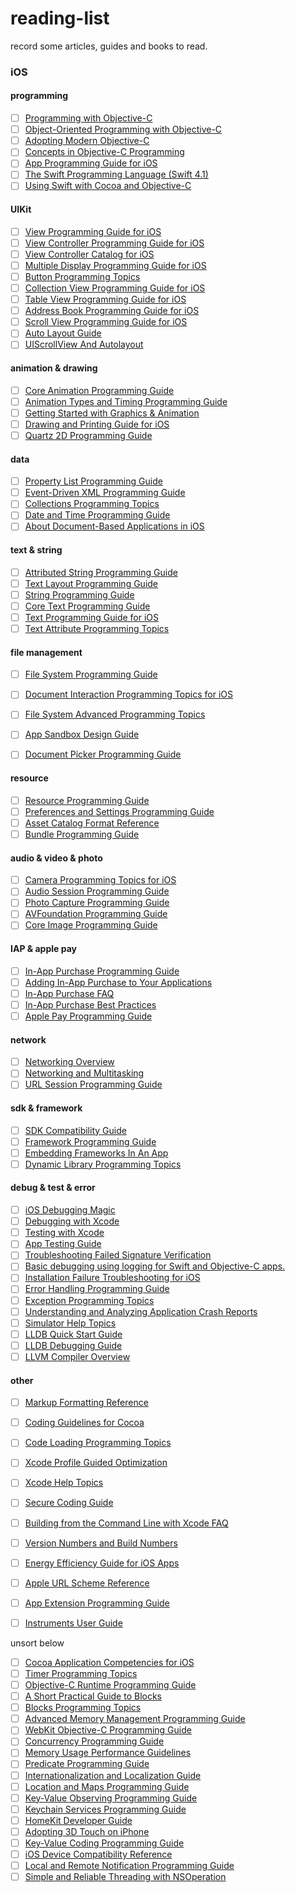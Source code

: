 # reading-list
record some articles, guides and books to read.

### iOS

#### programming

- [ ] [Programming with Objective-C](https://developer.apple.com/library/content/documentation/Cocoa/Conceptual/ProgrammingWithObjectiveC/Introduction/Introduction.html#//apple_ref/doc/uid/TP40011210)
- [ ] [Object-Oriented Programming with Objective-C](https://developer.apple.com/library/content/documentation/Cocoa/Conceptual/OOP_ObjC/Introduction/Introduction.html)
- [ ] [Adopting Modern Objective-C](https://developer.apple.com/library/content/releasenotes/ObjectiveC/ModernizationObjC/AdoptingModernObjective-C/AdoptingModernObjective-C.html#//apple_ref/doc/uid/TP40014150)
- [ ] [Concepts in Objective-C Programming](https://developer.apple.com/library/content/documentation/General/Conceptual/CocoaEncyclopedia/Introduction/Introduction.html)
- [ ] [App Programming Guide for iOS](https://developer.apple.com/library/content/documentation/iPhone/Conceptual/iPhoneOSProgrammingGuide/Introduction/Introduction.html)
- [ ] [The Swift Programming Language (Swift 4.1)](https://developer.apple.com/library/content/documentation/Swift/Conceptual/Swift_Programming_Language/index.html#//apple_ref/doc/uid/TP40014097)
- [ ] [Using Swift with Cocoa and Objective-C](https://developer.apple.com/library/content/documentation/Swift/Conceptual/BuildingCocoaApps/index.html)

#### UIKit

- [ ] [View Programming Guide for iOS](https://developer.apple.com/library/content/documentation/WindowsViews/Conceptual/ViewPG_iPhoneOS/Introduction/Introduction.html#//apple_ref/doc/uid/TP40009503)
- [ ] [View Controller Programming Guide for iOS](https://developer.apple.com/library/content/featuredarticles/ViewControllerPGforiPhoneOS)
- [ ] [View Controller Catalog for iOS](https://developer.apple.com/library/content/documentation/WindowsViews/Conceptual/ViewControllerCatalog/Introduction.html#//apple_ref/doc/uid/TP40011313)
- [ ] [Multiple Display Programming Guide for iOS](https://developer.apple.com/library/content/documentation/WindowsViews/Conceptual/WindowAndScreenGuide/Introduction/Introduction.html)
- [ ] [Button Programming Topics](https://developer.apple.com/library/content/documentation/Cocoa/Conceptual/Button/Button.html#//apple_ref/doc/uid/10000019i)
- [ ] [Collection View Programming Guide for iOS](https://developer.apple.com/library/content/documentation/WindowsViews/Conceptual/CollectionViewPGforIOS/Introduction/Introduction.html)
- [ ] [Table View Programming Guide for iOS](https://developer.apple.com/library/content/documentation/UserExperience/Conceptual/TableView_iPhone/AboutTableViewsiPhone/AboutTableViewsiPhone.html)
- [ ] [Address Book Programming Guide for iOS](https://developer.apple.com/library/content/documentation/ContactData/Conceptual/AddressBookProgrammingGuideforiPhone/Introduction.html)
- [ ] [Scroll View Programming Guide for iOS](https://developer.apple.com/library/content/documentation/WindowsViews/Conceptual/UIScrollView_pg/Introduction/Introduction.html)
- [ ] [Auto Layout Guide](https://developer.apple.com/library/content/documentation/UserExperience/Conceptual/AutolayoutPG/index.html#//apple_ref/doc/uid/TP40010853)
- [ ] [UIScrollView And Autolayout](https://developer.apple.com/library/content/technotes/tn2154/_index.html#//apple_ref/doc/uid/DTS40013309)

#### animation & drawing

- [ ] [Core Animation Programming Guide](https://developer.apple.com/library/content/documentation/Cocoa/Conceptual/CoreAnimation_guide/Introduction/Introduction.html#//apple_ref/doc/uid/TP40004514)
- [ ] [Animation Types and Timing Programming Guide](https://developer.apple.com/library/content/documentation/Cocoa/Conceptual/Animation_Types_Timing/Introduction/Introduction.html)
- [ ] [Getting Started with Graphics & Animation](https://developer.apple.com/library/content/referencelibrary/GettingStarted/GS_GraphicsImaging/_index.html#//apple_ref/doc/uid/TP30001000)
- [ ] [Drawing and Printing Guide for iOS](https://developer.apple.com/library/content/documentation/2DDrawing/Conceptual/DrawingPrintingiOS/Introduction/Introduction.html)
- [ ] [Quartz 2D Programming Guide](https://developer.apple.com/library/content/documentation/GraphicsImaging/Conceptual/drawingwithquartz2d/Introduction/Introduction.html#//apple_ref/doc/uid/TP30001066)

#### data

- [ ] [Property List Programming Guide](https://developer.apple.com/library/content/documentation/Cocoa/Conceptual/PropertyLists/Introduction/Introduction.html)
- [ ] [Event-Driven XML Programming Guide](https://developer.apple.com/library/content/documentation/Cocoa/Conceptual/XMLParsing/XMLParsing.html)
- [ ] [Collections Programming Topics](https://developer.apple.com/library/content/documentation/Cocoa/Conceptual/Collections/Collections.html)
- [ ] [Date and Time Programming Guide](https://developer.apple.com/library/content/documentation/Cocoa/Conceptual/DatesAndTimes/DatesAndTimes.html)
- [ ] [About Document-Based Applications in iOS](https://developer.apple.com/library/content/documentation/DataManagement/Conceptual/DocumentBasedAppPGiOS/Introduction/Introduction.html)

#### text & string
- [ ] [Attributed String Programming Guide](https://developer.apple.com/library/content/documentation/Cocoa/Conceptual/AttributedStrings/AttributedStrings.html#//apple_ref/doc/uid/10000036i)
- [ ] [Text Layout Programming Guide](https://developer.apple.com/library/content/documentation/Cocoa/Conceptual/TextLayout/TextLayout.html#//apple_ref/doc/uid/10000158i)
- [ ] [String Programming Guide](https://developer.apple.com/library/content/documentation/Cocoa/Conceptual/Strings/introStrings.html#//apple_ref/doc/uid/10000035i)
- [ ] [Core Text Programming Guide](https://developer.apple.com/library/content/documentation/StringsTextFonts/Conceptual/CoreText_Programming/Introduction/Introduction.html#//apple_ref/doc/uid/TP40005533)
- [ ] [Text Programming Guide for iOS](https://developer.apple.com/library/content/documentation/StringsTextFonts/Conceptual/TextAndWebiPhoneOS/Introduction/Introduction.html#//apple_ref/doc/uid/TP40009542)
- [ ] [Text Attribute Programming Topics](https://developer.apple.com/library/content/documentation/Cocoa/Conceptual/TextAttributes/TextAttributes.html)

#### file management

- [ ] [File System Programming Guide](https://developer.apple.com/library/content/documentation/FileManagement/Conceptual/FileSystemProgrammingGuide/Introduction/Introduction.html#//apple_ref/doc/uid/TP40010672)
- [ ] [Document Interaction Programming Topics for iOS](https://developer.apple.com/library/content/documentation/FileManagement/Conceptual/DocumentInteraction_TopicsForIOS/Introduction/Introduction.html)
- [ ] [File System Advanced Programming Topics](https://developer.apple.com/library/content/documentation/FileManagement/Conceptual/FileSystemAdvancedPT/Introduction/Introduction.html)
- [ ] [App Sandbox Design Guide](https://developer.apple.com/library/content/documentation/Security/Conceptual/AppSandboxDesignGuide/AboutAppSandbox/AboutAppSandbox.html#//apple_ref/doc/uid/TP40011183)
- [ ] [Document Picker Programming Guide](https://developer.apple.com/library/content/documentation/FileManagement/Conceptual/DocumentPickerProgrammingGuide/Introduction/Introduction.html#//apple_ref/doc/uid/TP40014451)


#### resource

- [ ] [Resource Programming Guide](https://developer.apple.com/library/content/documentation/Cocoa/Conceptual/LoadingResources/Introduction/Introduction.html)
- [ ] [Preferences and Settings Programming Guide](https://developer.apple.com/library/content/documentation/Cocoa/Conceptual/UserDefaults/Introduction/Introduction.html)
- [ ] [Asset Catalog Format Reference](https://developer.apple.com/library/content/documentation/Xcode/Reference/xcode_ref-Asset_Catalog_Format/index.html#//apple_ref/doc/uid/TP40015170)
- [ ] [Bundle Programming Guide](https://developer.apple.com/library/content/documentation/CoreFoundation/Conceptual/CFBundles/Introduction/Introduction.html#//apple_ref/doc/uid/10000123i)

#### audio & video & photo
- [ ] [Camera Programming Topics for iOS](https://developer.apple.com/library/content/documentation/AudioVideo/Conceptual/CameraAndPhotoLib_TopicsForIOS/Introduction/Introduction.html)
- [ ] [Audio Session Programming Guide](https://developer.apple.com/library/content/documentation/Audio/Conceptual/AudioSessionProgrammingGuide/Introduction/Introduction.html#//apple_ref/doc/uid/TP40007875)
- [ ] [Photo Capture Programming Guide](https://developer.apple.com/library/content/documentation/AudioVideo/Conceptual/PhotoCaptureGuide/index.html#//apple_ref/doc/uid/TP40017511)
- [ ] [AVFoundation Programming Guide](https://developer.apple.com/library/content/documentation/AudioVideo/Conceptual/AVFoundationPG/Articles/00_Introduction.html#//apple_ref/doc/uid/TP40010188)
- [ ] [Core Image Programming Guide](https://developer.apple.com/library/content/documentation/GraphicsImaging/Conceptual/CoreImaging/ci_intro/ci_intro.html#//apple_ref/doc/uid/TP30001185)

#### IAP & apple pay
- [ ] [In-App Purchase Programming Guide](https://developer.apple.com/library/content/documentation/NetworkingInternet/Conceptual/StoreKitGuide/Introduction.html#//apple_ref/doc/uid/TP40008267)
- [ ] [Adding In-App Purchase to Your Applications](https://developer.apple.com/library/content/technotes/tn2259/_index.html#//apple_ref/doc/uid/DTS40009578)
- [ ] [In-App Purchase FAQ](https://developer.apple.com/library/content/technotes/tn2413/_index.html#//apple_ref/doc/uid/DTS40016228)
- [ ] [In-App Purchase Best Practices](https://developer.apple.com/library/content/technotes/tn2387/_index.html#//apple_ref/doc/uid/DTS40014795)
- [ ] [Apple Pay Programming Guide](https://developer.apple.com/library/content/ApplePay_Guide/index.html#//apple_ref/doc/uid/TP40014764)

#### network

- [ ] [Networking Overview](https://developer.apple.com/library/content/documentation/NetworkingInternetWeb/Conceptual/NetworkingOverview/Introduction/Introduction.html#//apple_ref/doc/uid/TP40010220)
- [ ] [Networking and Multitasking](https://developer.apple.com/library/content/technotes/tn2277/_index.html#//apple_ref/doc/uid/DTS40010841)
- [ ] [URL Session Programming Guide](https://developer.apple.com/library/content/documentation/Cocoa/Conceptual/URLLoadingSystem/URLLoadingSystem.html#//apple_ref/doc/uid/10000165i)

#### sdk & framework

- [ ] [SDK Compatibility Guide](https://developer.apple.com/library/content/documentation/DeveloperTools/Conceptual/cross_development/Introduction/Introduction.html)
- [ ] [Framework Programming Guide](https://developer.apple.com/library/content/documentation/MacOSX/Conceptual/BPFrameworks/Frameworks.html)
- [ ] [Embedding Frameworks In An App](https://developer.apple.com/library/content/technotes/tn2435/_index.html#//apple_ref/doc/uid/DTS40017543)
- [ ] [Dynamic Library Programming Topics](https://developer.apple.com/library/content/documentation/DeveloperTools/Conceptual/DynamicLibraries/000-Introduction/Introduction.html)

#### debug & test & error

- [ ] [iOS Debugging Magic](https://developer.apple.com/library/content/technotes/tn2239/_index.html#//apple_ref/doc/uid/DTS40010638)
- [ ] [Debugging with Xcode](https://developer.apple.com/library/content/documentation/DeveloperTools/Conceptual/debugging_with_xcode/chapters/about_debugging_w_xcode.html#//apple_ref/doc/uid/TP40015022)
- [ ] [Testing with Xcode](https://developer.apple.com/library/content/documentation/DeveloperTools/Conceptual/testing_with_xcode/chapters/01-introduction.html#//apple_ref/doc/uid/TP40014132)
- [ ] [App Testing Guide](https://developer.apple.com/library/content/technotes/tn2431/_index.html#//apple_ref/doc/uid/DTS40017497)
- [ ] [Troubleshooting Failed Signature Verification](https://developer.apple.com/library/content/technotes/tn2318/_index.html#//apple_ref/doc/uid/DTS40013777)
- [ ] [Basic debugging using logging for Swift and Objective-C apps.](https://developer.apple.com/library/content/technotes/tn2347/_index.html#//apple_ref/doc/uid/DTS40014516)
- [ ] [Installation Failure Troubleshooting for iOS](https://developer.apple.com/library/content/technotes/tn2319/_index.html#//apple_ref/doc/uid/DTS40013778)
- [ ] [Error Handling Programming Guide](https://developer.apple.com/library/content/documentation/Cocoa/Conceptual/ErrorHandlingCocoa/ErrorHandling/ErrorHandling.html)
- [ ] [Exception Programming Topics](https://developer.apple.com/library/content/documentation/Cocoa/Conceptual/Exceptions/Exceptions.html)
- [ ] [Understanding and Analyzing Application Crash Reports](https://developer.apple.com/library/content/technotes/tn2151/_index.html#//apple_ref/doc/uid/DTS40008184)
- [ ] [Simulator Help Topics](https://developer.apple.com/library/content/documentation/IDEs/Conceptual/simulator_help_topics/Chapter/Chapter.html#//apple_ref/doc/uid/TP40017692)
- [ ] [LLDB Quick Start Guide](https://developer.apple.com/library/content/documentation/IDEs/Conceptual/gdb_to_lldb_transition_guide/document/Introduction.html)
- [ ] [LLDB Debugging Guide](https://developer.apple.com/library/content/documentation/General/Conceptual/lldb-guide/chapters/Introduction.html#//apple_ref/doc/uid/TP40016717)
- [ ] [LLVM Compiler Overview](https://developer.apple.com/library/content/documentation/CompilerTools/Conceptual/LLVMCompilerOverview/index.html)

#### other

- [ ] [Markup Formatting Reference](https://developer.apple.com/library/content/documentation/Xcode/Reference/xcode_markup_formatting_ref/index.html#//apple_ref/doc/uid/TP40016497)
- [ ] [Coding Guidelines for Cocoa](https://developer.apple.com/library/content/documentation/Cocoa/Conceptual/CodingGuidelines/CodingGuidelines.html)
- [ ] [Code Loading Programming Topics](https://developer.apple.com/library/content/documentation/Cocoa/Conceptual/LoadingCode/LoadingCode.html)
- [ ] [Xcode Profile Guided Optimization](https://developer.apple.com/library/content/documentation/DeveloperTools/Conceptual/xcode_profile_guided_optimization/Introduction/Introduction.html#//apple_ref/doc/uid/TP40014459)
- [ ] [Xcode Help Topics](https://developer.apple.com/library/content/documentation/IDEs/Reference/xcode_help-collection/Chapter/Chapter.html#//apple_ref/doc/uid/TP40009996)
- [ ] [Secure Coding Guide](https://developer.apple.com/library/content/documentation/Security/Conceptual/SecureCodingGuide/Introduction.html#//apple_ref/doc/uid/TP40002415)
- [ ] [Building from the Command Line with Xcode FAQ](https://developer.apple.com/library/content/technotes/tn2339/_index.html#//apple_ref/doc/uid/DTS40014588)
- [ ] [Version Numbers and Build Numbers](https://developer.apple.com/library/content/technotes/tn2420/_index.html#//apple_ref/doc/uid/DTS40016603)
- [ ] [Energy Efficiency Guide for iOS Apps](https://developer.apple.com/library/content/documentation/Performance/Conceptual/EnergyGuide-iOS/index.html#//apple_ref/doc/uid/TP40015243)
- [ ] [Apple URL Scheme Reference](https://developer.apple.com/library/content/featuredarticles/iPhoneURLScheme_Reference/Introduction/Introduction.html#//apple_ref/doc/uid/TP40007899)
- [ ] [App Extension Programming Guide](https://developer.apple.com/library/content/documentation/General/Conceptual/ExtensibilityPG/index.html#//apple_ref/doc/uid/TP40014214)
- [ ] [Instruments User Guide](https://developer.apple.com/library/content/documentation/DeveloperTools/Conceptual/InstrumentsUserGuide/index.html#//apple_ref/doc/uid/TP40004652)




unsort below

- [ ] [Cocoa Application Competencies for iOS](https://developer.apple.com/library/content/documentation/General/Conceptual/Devpedia-CocoaApp)
- [ ] [Timer Programming Topics](https://developer.apple.com/library/content/documentation/Cocoa/Conceptual/Timers/Articles/usingTimers.html)
- [ ] [Objective-C Runtime Programming Guide](https://developer.apple.com/library/content/documentation/Cocoa/Conceptual/ObjCRuntimeGuide/Introduction/Introduction.html)
- [ ] [A Short Practical Guide to Blocks](https://developer.apple.com/library/content/featuredarticles/Short_Practical_Guide_Blocks/index.html)
- [ ] [Blocks Programming Topics](https://developer.apple.com/library/content/documentation/Cocoa/Conceptual/Blocks/Articles/00_Introduction.html)
- [ ] [Advanced Memory Management Programming Guide](https://developer.apple.com/library/content/documentation/Cocoa/Conceptual/MemoryMgmt/Articles/MemoryMgmt.html)
- [ ] [WebKit Objective-C Programming Guide](https://developer.apple.com/library/content/documentation/Cocoa/Conceptual/DisplayWebContent/DisplayWebContent.html)
- [ ] [Concurrency Programming Guide](https://developer.apple.com/library/content/documentation/General/Conceptual/ConcurrencyProgrammingGuide/Introduction/Introduction.html)
- [ ] [Memory Usage Performance Guidelines](https://developer.apple.com/library/content/documentation/Performance/Conceptual/ManagingMemory/ManagingMemory.html)
- [ ] [Predicate Programming Guide](https://developer.apple.com/library/content/documentation/Cocoa/Conceptual/Predicates/AdditionalChapters/Introduction.html#//apple_ref/doc/uid/TP40001789)
- [ ] [Internationalization and Localization Guide](https://developer.apple.com/library/content/documentation/MacOSX/Conceptual/BPInternational/Introduction/Introduction.html#//apple_ref/doc/uid/10000171i)
- [ ] [Location and Maps Programming Guide](https://developer.apple.com/library/content/documentation/UserExperience/Conceptual/LocationAwarenessPG/Introduction/Introduction.html#//apple_ref/doc/uid/TP40009497)
- [ ] [Key-Value Observing Programming Guide](https://developer.apple.com/library/content/documentation/Cocoa/Conceptual/KeyValueObserving/KeyValueObserving.html#//apple_ref/doc/uid/10000177i)
- [ ] [Keychain Services Programming Guide](https://developer.apple.com/library/content/documentation/Security/Conceptual/keychainServConcepts/01introduction/introduction.html#//apple_ref/doc/uid/TP30000897)
- [ ] [HomeKit Developer Guide](https://developer.apple.com/library/content/documentation/NetworkingInternet/Conceptual/HomeKitDeveloperGuide/Introduction/Introduction.html#//apple_ref/doc/uid/TP40015050)
- [ ] [Adopting 3D Touch on iPhone](https://developer.apple.com/library/content/documentation/UserExperience/Conceptual/Adopting3DTouchOniPhone/index.html#//apple_ref/doc/uid/TP40016543)
- [ ] [Key-Value Coding Programming Guide](https://developer.apple.com/library/content/documentation/Cocoa/Conceptual/KeyValueCoding/index.html#//apple_ref/doc/uid/10000107i)
- [ ] [iOS Device Compatibility Reference](https://developer.apple.com/library/content/documentation/DeviceInformation/Reference/iOSDeviceCompatibility/Introduction/Introduction.html#//apple_ref/doc/uid/TP40013599)
- [ ] [Local and Remote Notification Programming Guide](https://developer.apple.com/library/content/documentation/NetworkingInternet/Conceptual/RemoteNotificationsPG/index.html#//apple_ref/doc/uid/TP40008194)
- [ ] [Simple and Reliable Threading with NSOperation](https://developer.apple.com/library/content/technotes/tn2109/_index.html#//apple_ref/doc/uid/DTS40010274)